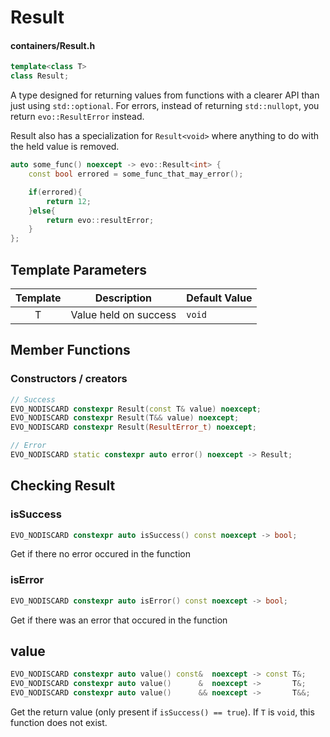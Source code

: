 # Result
#### containers/Result.h

```C++
template<class T>
class Result;
```

A type designed for returning values from functions with a clearer API than just using `std::optional`. For errors, instead of returning `std::nullopt`, you return `evo::ResultError` instead.

Result also has a specialization for `Result<void>` where anything to do with the held value is removed.


```C++
auto some_func() noexcept -> evo::Result<int> {
	const bool errored = some_func_that_may_error();

	if(errored){
		return 12;
	}else{
		return evo::resultError;
	}
};
```



## Template Parameters

| Template | Description           | Default Value |
|:--------:|-----------------------|---------------|
| T        | Value held on success | `void`        |



## Member Functions

### Constructors / creators
```C++
// Success
EVO_NODISCARD constexpr Result(const T& value) noexcept;
EVO_NODISCARD constexpr Result(T&& value) noexcept;
EVO_NODISCARD constexpr Result(ResultError_t) noexcept;

// Error
EVO_NODISCARD static constexpr auto error() noexcept -> Result;
```

## Checking Result

### isSuccess
```C++
EVO_NODISCARD constexpr auto isSuccess() const noexcept -> bool;
```
Get if there no error occured in the function


### isError
```C++
EVO_NODISCARD constexpr auto isError() const noexcept -> bool;
```
Get if there was an error that occured in the function


## value
```C++
EVO_NODISCARD constexpr auto value() const&  noexcept -> const T&;
EVO_NODISCARD constexpr auto value()      &  noexcept ->       T&;
EVO_NODISCARD constexpr auto value()      && noexcept ->       T&&;
```
Get the return value (only present if `isSuccess() == true`). If `T` is `void`, this function does not exist.
